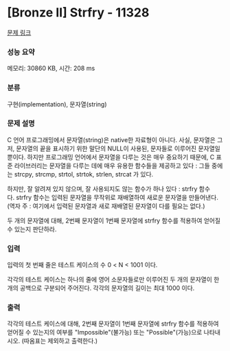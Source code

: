 # [Bronze II] Strfry - 11328 

[문제 링크](https://www.acmicpc.net/problem/11328) 

### 성능 요약

메모리: 30860 KB, 시간: 208 ms

### 분류

구현(implementation), 문자열(string)

### 문제 설명

C 언어 프로그래밍에서 문자열(string)은 native한 자료형이 아니다. 사실, 문자열은 그저, 문자열의 끝을 표시하기 위한 말단의 NULL이 사용된, 문자들로 이루어진 문자열일 뿐이다. 하지만 프로그래밍 언어에서 문자열을 다루는 것은 매우 중요하기 때문에, C 표준 라이브러리는 문자열을 다루는 데에 매우 유용한 함수들을 제공하고 있다 : 그들 중에는 strcpy, strcmp, strtol, strtok, strlen, strcat 가 있다.

하지만, 잘 알려져 있지 않으며, 잘 사용되지도 않는 함수가 하나 있다 : strfry 함수다. strfry 함수는 입력된 문자열을 무작위로 재배열하여 새로운 문자열을 만들어낸다. (역자 주 : 여기에서 입력된 문자열과 새로 재배열된 문자열이 다를 필요는 없다.)

두 개의 문자열에 대해, 2번째 문자열이 1번째 문자열에 strfry 함수를 적용하여 얻어질 수 있는지 판단하라.
### 입력 

 입력의 첫 번째 줄은 테스트 케이스의 수 0 < N < 1001 이다.

각각의 테스트 케이스는 하나의 줄에 영어 소문자들로만 이루어진 두 개의 문자열이 한 개의 공백으로 구분되어 주어진다. 각각의 문자열의 길이는 최대 1000 이다.
### 출력 

 각각의 테스트 케이스에 대해, 2번째 문자열이 1번째 문자열에 strfry 함수를 적용하여 얻어질 수 있는지의 여부를 "Impossible"(불가능) 또는 "Possible"(가능)으로 나타내시오. (따옴표는 제외하고 출력한다.)


